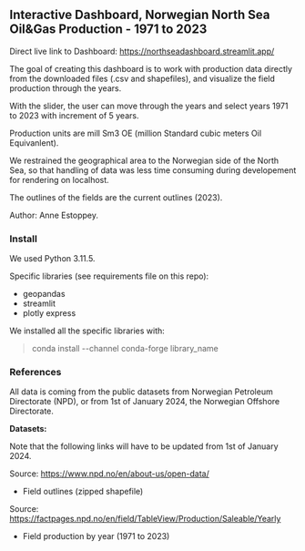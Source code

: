 ## Interactive Dashboard, Norwegian North Sea Oil&Gas Production - 1971 to 2023
Direct live link to Dashboard: https://northseadashboard.streamlit.app/

The goal of creating this dashboard is to work with production data directly from the downloaded files (.csv and shapefiles), and visualize the field production through the years.

With the slider, the user can move through the years and select years 1971 to 2023 with increment of 5 years.

Production units are mill Sm3 OE (million Standard cubic meters Oil Equivanlent).

We restrained the geographical area to the Norwegian side of the North Sea, so that handling of data was less time consuming during developement for rendering on localhost.

The outlines of the fields are the current outlines (2023).

Author: Anne Estoppey.

### Install

We used Python 3.11.5.

Specific libraries (see requirements file on this repo):<br>
- geopandas
- streamlit
- plotly express

We installed all the specific libraries with:<br>
> conda install --channel conda-forge library_name


### References
All data is coming from the public datasets from Norwegian Petroleum Directorate (NPD), or from 1st of January 2024, the Norwegian Offshore Directorate.

**Datasets:**

Note that the following links will have to be updated from 1st of January 2024.

Source: https://www.npd.no/en/about-us/open-data/
- Field outlines (zipped shapefile)

Source: https://factpages.npd.no/en/field/TableView/Production/Saleable/Yearly
- Field production by year (1971 to 2023)
